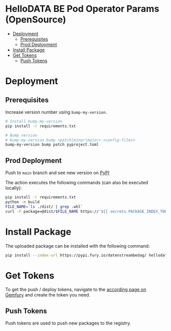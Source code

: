 # HelloDATA BE Pod Operator Params (OpenSource) <!-- omit from toc -->
- [Deployment](#deployment)
  - [Prerequisites](#prerequisites)
  - [Prod Deployment](#prod-deployment)
- [Install Package](#install-package)
- [Get Tokens](#get-tokens)
  - [Push Tokens](#push-tokens)


# Deployment

## Prerequisites
Increase version number using `bump-my-version`.


```bash
# Install bump-my-version
pip install -r requirements.txt

# Bump version
# bump-my-version bump <patch|minor|major> <config-files>
bump-my-version bump patch pyproject.toml
```

## Prod Deployment

Push to `main` branch and see new version on [PyPI](https://pypi.org/project/hellodata-pod-operator-params/)

The action executes the following commands (can also be executed locally):

```bash
pip install -r requirements.txt
python -m build
FILE_NAME=`ls ./dist/ | grep .whl`
curl -F package=@dist/$FILE_NAME https://'${{ secrets.PACKAGE_INDEX_TOKEN }}'@push.fury.io/datenstreambedag/
```

# Install Package

The uploaded package can be installed with the following command:

```bash
pip install --index-url https://pypi.fury.io/datenstreambedag/ hellodata_be_airflow_pod_operator_params
```

# Get Tokens

To get the push / deploy tokens, navigate to the [according page on Gemfury](https://manage.fury.io/manage/datenstreambedag/tokens) and create the token you need.

## Push Tokens

Push tokens are used to push new packages to the registry.